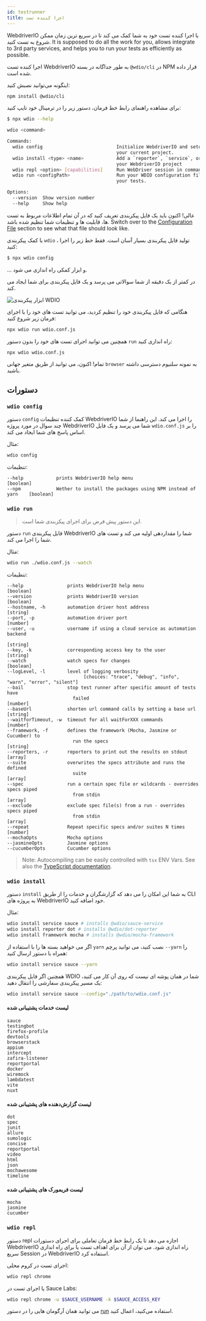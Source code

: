 ```yaml
---
id: testrunner
title: اجرا کننده تست
---
```


WebdriverIO با اجرا کننده تست خود به شما کمک می کند تا در سریع ترین زمان ممکن شروع به تست کنید. It is supposed to do all the work for you, allows integrate to 3rd party services, and helps you to run your tests as efficiently as possible.

اجرا کننده تست WebdriverIO به طور جداگانه در بسته `@wdio/cli` در NPM قرار داده شده است.

اینگونه می‌توانید نصبش کنید:

```sh npm2yarn
npm install @wdio/cli
```

برای مشاهده راهنمای رابط خط فرمان، دستور زیر را در ترمینال خود تایپ کنید:

```sh
$ npx wdio --help

wdio <command>

Commands:
  wdio config                           Initialize WebdriverIO and setup configuration in
                                        your current project.
  wdio install <type> <name>            Add a `reporter`, `service`, or `framework` to
                                        your WebdriverIO project
  wdio repl <option> [capabilities]     Run WebDriver session in command line
  wdio run <configPath>                 Run your WDIO configuration file to initialize
                                        your tests.

Options:
  --version  Show version number                                       [boolean]
  --help     Show help                                                 [boolean]
```

عالی! اکنون باید یک فایل پیکربندی تعریف کنید که در آن تمام اطلاعات مربوط به تست ها، قابلیت ها و تنظیمات شما تنظیم شده باشد. Switch over to the [Configuration File](/docs/configuration)  section to see what that file should look like.

با کمک پیکربندی `wdio` ، تولید فایل پیکربندی بسیار آسان است. فقط خط زیر را اجرا کنید:

```sh
$ npx wdio config
```

... و ابزار کمکی راه اندازی می شود.

در کمتر از یک دقیقه از شما سوالاتی می پرسد و یک فایل پیکربندی برای شما ایجاد می کند.

![ابزار پیکربندی WDIO](/img/config-utility.gif)

هنگامی که فایل پیکربندی خود را تنظیم کردید، می توانید تست های خود را با اجرای فرمان زیر شروع کنید:

```sh
npx wdio run wdio.conf.js
```

همچنین می توانید اجرای تست های خود را بدون دستور `run` راه اندازی کنید:

```sh
npx wdio wdio.conf.js
```

تمام! اکنون، می توانید از طریق متغیر جهانی `browser` به نمونه سلنیوم دسترسی داشته باشید.

## دستورات

### `wdio config`

دستور `config` کمک کننده تنظیمات WebdriverIO را اجرا می کند. این راهنما از شما چند سوال در مورد پروژه WebdriverIO شما می پرسد و یک فایل `wdio.conf.js` را بر اساس پاسخ های شما ایجاد می کند.

مثال:

```sh
wdio config
```

تنظیمات:

```
--help            prints WebdriverIO help menu                                [boolean]
--npm             Wether to install the packages using NPM instead of yarn    [boolean]
```

### `wdio run`

> این دستور پیش فرض برای اجرای پیکربندی شما است.

دستور `run` فایل پیکربندی WebdriverIO شما را مقداردهی اولیه می کند و تست های شما را اجرا می کند.

مثال:

```sh
wdio run ./wdio.conf.js --watch
```

تنظیمات:

```
--help                prints WebdriverIO help menu                   [boolean]
--version             prints WebdriverIO version                     [boolean]
--hostname, -h        automation driver host address                  [string]
--port, -p            automation driver port                          [number]
--user, -u            username if using a cloud service as automation backend
                                                                        [string]
--key, -k             corresponding access key to the user            [string]
--watch               watch specs for changes                        [boolean]
--logLevel, -l        level of logging verbosity
                            [choices: "trace", "debug", "info", "warn", "error", "silent"]
--bail                stop test runner after specific amount of tests have
                        failed                                          [number]
--baseUrl             shorten url command calls by setting a base url [string]
--waitforTimeout, -w  timeout for all waitForXXX commands             [number]
--framework, -f       defines the framework (Mocha, Jasmine or Cucumber) to
                        run the specs                                   [string]
--reporters, -r       reporters to print out the results on stdout      [array]
--suite               overwrites the specs attribute and runs the defined
                        suite                                            [array]
--spec                run a certain spec file or wildcards - overrides specs piped
                        from stdin                                       [array]
--exclude             exclude spec file(s) from a run - overrides specs piped
                        from stdin                                       [array]
--repeat              Repeat specific specs and/or suites N times        [number]
--mochaOpts           Mocha options
--jasmineOpts         Jasmine options
--cucumberOpts        Cucumber options
```

> Note: Autocompiling can be easily controlled with `tsx` ENV Vars. See also the [TypeScript documentation](/docs/typescript).

### `wdio install`
دستور `install` به شما این امکان را می دهد که گزارشگران و خدمات را از طریق CLI به پروژه های WebdriverIO خود اضافه کنید.

مثال:

```sh
wdio install service sauce # installs @wdio/sauce-service
wdio install reporter dot # installs @wdio/dot-reporter
wdio install framework mocha # installs @wdio/mocha-framework
```

اگر می خواهید بسته ها را با استفاده از `yarn` نصب کنید، می توانید پرچم `--yarn` را همراه با دستور ارسال کنید:

```sh
wdio install service sauce --yarn
```

همچنین اگر فایل پیکربندی WDIO شما در همان پوشه ای نیست که روی آن کار می کنید، یک مسیر پیکربندی سفارشی را انتقال دهید:

```sh
wdio install service sauce --config="./path/to/wdio.conf.js"
```

#### لیست خدمات پشتیبانی شده

```
sauce
testingbot
firefox-profile
devtools
browserstack
appium
intercept
zafira-listener
reportportal
docker
wiremock
lambdatest
vite
nuxt
```

#### لیست گزارش‌دهنده های پشتیبانی شده

```
dot
spec
junit
allure
sumologic
concise
reportportal
video
html
json
mochawesome
timeline
```

#### لیست فریمورک های پشتیبانی شده

```
mocha
jasmine
cucumber
```

### `wdio repl`

دستور repl اجازه می دهد تا یک رابط خط فرمان تعاملی برای اجرای دستورات WebdriverIO راه اندازی شود. می توان از آن برای اهداف تست یا برای راه اندازی سریع Session در WebdriverIO استفاده کرد.

اجرای تست در کروم محلی:

```sh
wdio repl chrome
```

یا اجرای تست در Sauce Labs:

```sh
wdio repl chrome -u $SAUCE_USERNAME -k $SAUCE_ACCESS_KEY
```

می توانید همان آرگومان هایی را در دستور [run](#wdio-run) استفاده می‌کنید، اعمال کنید.
